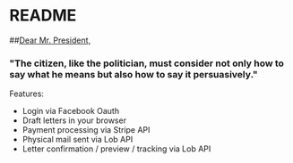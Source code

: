 # README

##[Dear Mr. President,](dearmrpresident.herokuapp.com)

### "The citizen, like the politician, must consider not only how to say what he means but also how to say it persuasively."

Features: 
- Login via Facebook Oauth
- Draft letters in your browser
- Payment processing via Stripe API
- Physical mail sent via Lob API
- Letter confirmation / preview / tracking via Lob API